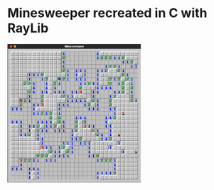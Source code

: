 # Minesweeper recreated in C with RayLib

<img src="https://github.com/ltsnumix/minesweeper-in-c/blob/main/Screenshot%20From%202025-08-24%2016-23-43.png" alt="Minesweeper Screenshot" width="300">
